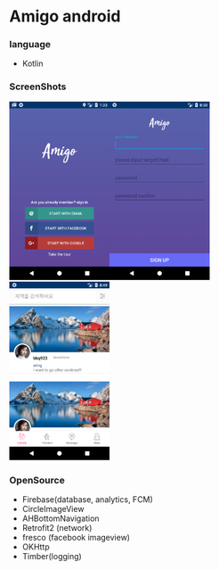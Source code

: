 # Amigo android

### language
* Kotlin

### ScreenShots
<img src="screenshots/home.png" width="180" height="320"><img src="screenshots/signin.png" 
width="180" height="320"><img src="screenshots/list.png" width="180" height="320">

### OpenSource 
* Firebase(database, analytics, FCM)
* CircleImageView
* AHBottomNavigation
* Retrofit2 (network)
* fresco (facebook imageview)
* OKHttp
* Timber(logging)

  
